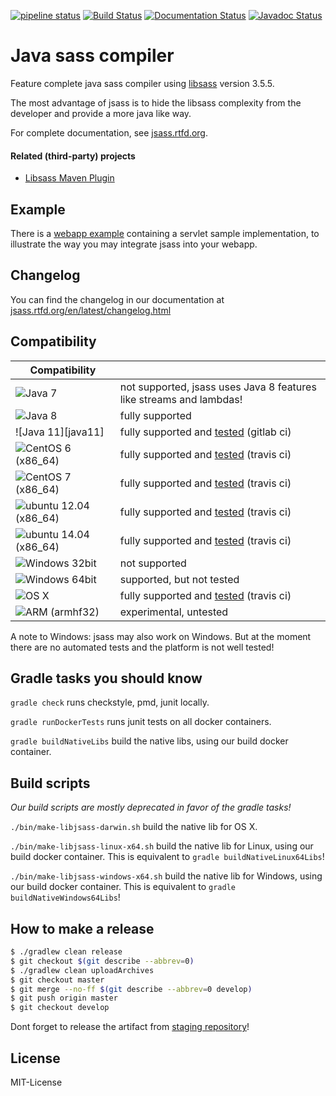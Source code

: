 [![pipeline status](https://gitlab.com/jsass/jsass/badges/master/pipeline.svg)](https://gitlab.com/jsass/jsass/commits/master)
[![Build Status](https://img.shields.io/travis/bit3/jsass/master.svg?style=flat&logo=travis)](https://travis-ci.org/bit3/jsass)
[![Documentation Status](https://readthedocs.org/projects/jsass/badge/?version=latest)](http://jsass.readthedocs.io/en/latest/)
[![Javadoc Status](https://javadocio-badges.herokuapp.com/io.bit3/jsass/badge.svg)](http://javadoc.io/doc/io.bit3/jsass/)

Java sass compiler
==================

Feature complete java sass compiler using [libsass][libsass] version 3.5.5.

The most advantage of jsass is to hide the libsass complexity from the developer and provide a more java like way.

For complete documentation, see [jsass.rtfd.org][jsass-docs].

[libsass]: https://github.com/sass/libsass
[jsass-docs]: http://jsass.rtfd.org/

#### Related (third-party) projects

- [Libsass Maven Plugin](https://github.com/warmuuh/libsass-maven-plugin)

Example
-------

There is a [webapp example](example/webapp) containing a servlet sample implementation, to illustrate the way you
may integrate jsass into your webapp.

Changelog
---------

You can find the changelog in our documentation at [jsass.rtfd.org/en/latest/changelog.html][changelog]

[changelog]: http://jsass.readthedocs.org/en/latest/changelog.html

Compatibility
-------------

| Compatibility                         |                                                                     |
| --------------------------------------|---------------------------------------------------------------------|
| ![Java 7][java7]                      | not supported, jsass uses Java 8 features like streams and lambdas! |
| ![Java 8][java8]                      | fully supported                                                     |
| ![Java 11][java11]                    | fully supported and [tested][gitlab-ci] (gitlab ci)                 |
| ![CentOS 6 (x86_64)][centos6]         | fully supported and [tested][travis-ci] (travis ci)                 |
| ![CentOS 7 (x86_64)][centos7]         | fully supported and [tested][travis-ci] (travis ci)                 |
| ![ubuntu 12.04 (x86_64)][ubuntu12.04] | fully supported and [tested][travis-ci] (travis ci)                 |
| ![ubuntu 14.04 (x86_64)][ubuntu14.04] | fully supported and [tested][travis-ci] (travis ci)                 |
| ![Windows 32bit][windows32]           | not supported                                                       |
| ![Windows 64bit][windows64]           | supported, but not tested                                           |
| ![OS X][osx]                          | fully supported and [tested][travis-ci] (travis ci)                 |
| ![ARM (armhf32)][armhf32]             | experimental, untested                                              |

A note to Windows: jsass may also work on Windows.
But at the moment there are no automated tests and the platform is not well tested!

[java7]: https://img.shields.io/badge/Java-7-red.svg?style=flat
[java8]: https://img.shields.io/badge/Java-8-green.svg?style=flat
[java9]: https://img.shields.io/badge/Java-9-yellow.svg?style=flat

[centos6]: https://img.shields.io/badge/CentOS-6%20%28x86_64%29-green.svg?style=flat
[centos7]: https://img.shields.io/badge/CentOS-7%20%28x86_64%29-green.svg?style=flat
[ubuntu12.04]: https://img.shields.io/badge/ubuntu-12.04%20%28x86_64%29-green.svg?style=flat
[ubuntu14.04]: https://img.shields.io/badge/ubuntu-14.04%20%28x86_64%29-green.svg?style=flat

[windows32]: https://img.shields.io/badge/Windows-32bit-red.svg?style=flat
[windows64]: https://img.shields.io/badge/Windows-64bit-yellow.svg?style=flat

[osx]: https://img.shields.io/badge/OS%20X-10+-green.svg?style=flat

[armhf32]: https://img.shields.io/badge/ARM_(armhf32)-experimental-yellow.svg?style=flat

[gitlab-ci]: https://gitlab.com/jsass/jsass/pipelines
[travis-ci]: https://travis-ci.org/bit3/jsass

Gradle tasks you should know
----------------------------

`gradle check` runs checkstyle, pmd, junit locally.

`gradle runDockerTests` runs junit tests on all docker containers.

`gradle buildNativeLibs` build the native libs, using our build docker container.

Build scripts
-------------

*Our build scripts are mostly deprecated in favor of the gradle tasks!*

`./bin/make-libjsass-darwin.sh` build the native lib for OS X.
 
`./bin/make-libjsass-linux-x64.sh` build the native lib for Linux, using our build docker container. This is equivalent to `gradle buildNativeLinux64Libs`!
 
`./bin/make-libjsass-windows-x64.sh` build the native lib for Windows, using our build docker container. This is equivalent to `gradle buildNativeWindows64Libs`!
 
How to make a release
---------------------

```bash
$ ./gradlew clean release
$ git checkout $(git describe --abbrev=0)
$ ./gradlew clean uploadArchives
$ git checkout master
$ git merge --no-ff $(git describe --abbrev=0 develop)
$ git push origin master
$ git checkout develop
```

Dont forget to release the artifact from [staging repository](https://oss.sonatype.org/#stagingRepositories)!

License
-------

MIT-License
